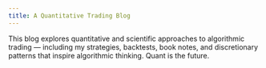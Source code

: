 ```yaml
---
title: A Quantitative Trading Blog
---
```


This blog explores quantitative and scientific approaches to algorithmic trading — including my strategies, backtests, book notes, and discretionary patterns that inspire algorithmic thinking. 
Quant is the future.
